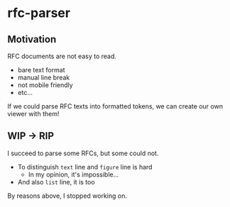 # rfc-parser
## Motivation

RFC documents are not easy to read.

- bare text format
- manual line break
- not mobile friendly
- etc...

If we could parse RFC texts into formatted tokens, we can create our own viewer with them!

## WIP -> RIP

I succeed to parse some RFCs, but some could not.

- To distinguish `text` line and `figure` line is hard
  - In my opinion, it's impossible...
- And also `list` line, it is too

By reasons above,  I stopped working on.
